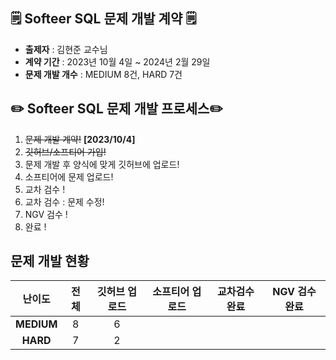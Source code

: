 ## 🗒️ Softeer SQL 문제 개발 계약 🗒️

- **출제자** : 김현준 교수님  
- **계약 기간** : 2023년 10월 4일 ~ 2024년 2월 29일  
- **문제 개발 개수** : MEDIUM 8건, HARD 7건  

## ✏️ Softeer SQL 문제 개발 프로세스✏️
1. ~~문제 개발 계약!~~   **[2023/10/4]**
2. ~~깃허브/소프티어 가입!~~
3. 문제 개발 후 양식에 맞게 깃허브에 업로드!
4. 소프티어에 문제 업로드!
5. 교차 검수 !
6. 교차 검수 : 문제 수정!
7. NGV 검수 !
8. 완료 !

## 문제 개발 현황
| 난이도  | 전체 | 깃허브 업로드 | 소프티어 업로드 | 교차검수완료 | NGV 검수완료 |
|:-------:|:-----:|:------------:|:---------------:|:------------:|:-------------:|
| **MEDIUM**  |   8    |     6         |                |              |                |
| **HARD**    |    7   |      2        |                |              |                |

